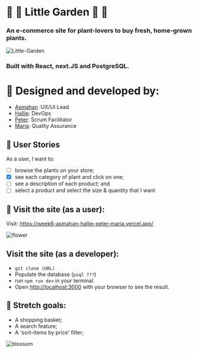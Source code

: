 # :cherry_blossom: 🌻 Little Garden :hibiscus: :tulip:
### An e-commerce site for plant-lovers to buy fresh, home-grown plants.

![Little-Garden](https://user-images.githubusercontent.com/45575016/174259557-442b89a5-5199-4086-b356-90cfc9e16bde.png)


### Built with React, next.JS and PostgreSQL. 

# :blossom: Designed and developed by: 
- [Asmahan](https://github.com/AsmahanM) :UX/UI Lead
- [Hallie](https://github.com/vasystus): DevOps
- [Peter](https://github.com/PJSalter): Scrum Facilitator
- [Maria](https://github.com/mariaalouisaa): Quality Assurance


## :bouquet: User Stories
As a user, I want to:
- [ ] browse the plants on your store;
- [x] see each category of plant and click on one;
- [ ] see a description of each product; and
- [ ] select a product and select the size & quantity that I want

## :rose: Visit the site (as a user):

Visit: https://week6-asmahan-hallie-peter-maria.vercel.app/


![flower](https://user-images.githubusercontent.com/45575016/174260915-10084416-a9c5-4445-9035-2e528025877e.gif)


## Visit the site (as a developer):
- `git clone (URL)`
- Populate the database (`psql ???`)
- run `npm run dev` in your terminal.
- Open [http://localhost:3000](http://localhost:3000) with your browser to see the result.


## :cactus: Stretch goals:
- A shopping basket;
- A search feature;
- A 'sort-items by price' filter;

![blossom](https://user-images.githubusercontent.com/45575016/174261298-1efdc22b-eee5-4824-abe1-a7362f87f1e2.gif)





